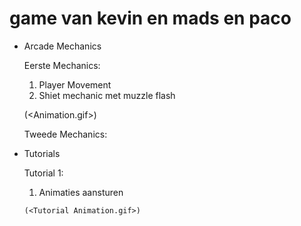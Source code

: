 # game van kevin en mads en paco


- Arcade Mechanics

    Eerste Mechanics:

    1. Player Movement
    2. Shiet mechanic met muzzle flash

    (<Animation.gif>)

    Tweede Mechanics:


- Tutorials

    Tutorial 1:

    1. Animaties aansturen
    
      (<Tutorial Animation.gif>)


    

